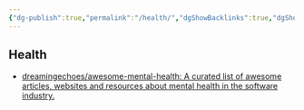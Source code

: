 ```yaml
---
{"dg-publish":true,"permalink":"/health/","dgShowBacklinks":true,"dgShowLocalGraph":true}
---
```



## Health
- [dreamingechoes/awesome-mental-health: A curated list of awesome articles, websites and resources about mental health in the software industry.](https://github.com/dreamingechoes/awesome-mental-health)